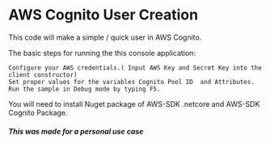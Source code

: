 # AWS Cognito User Creation

This code will make a simple / quick user in AWS Cognito.

The basic steps for running the this console application:
````
Configure your AWS credentials.( Input AWS Key and Secret Key into the client constructor)
Set proper values for the variables Cognito Pool ID  and Attributes.
Run the sample in Debug mode by typing F5.
````

You will need to install Nuget package of AWS-SDK .netcore and AWS-SDK Cognito Package.




##### _This was made for a personal use case_




